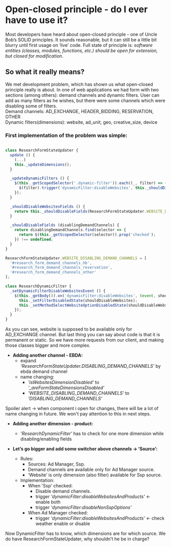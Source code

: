 # Open-closed principle - do I ever have to use it?
Most developers have heard about open-closed principle - one of Uncle Bob’s SOLID principles. It sounds reasonable, but it can still be a little bit blurry until first usage on ‘live’ code. Full state of principle is: *software entities (classes, modules, functions, etc.) should be open for extension, but closed for modification*.

## So what it really means?
We met development problem, which has shown us what open-closed principle really is about. In one of web applications we had form with two sections (among others): demand channels and dynamic filters. User can add as many filters as he wishes, but there were some channels which were disabling some of filters.  
Demand channels: AD_EXCHANGE, HEADER_BIDDING, RESERVATION, OTHER  
Dynamic filters(dimensions): website, ad_unit, geo, creative_size, device  

### First implementation of the problem was simple:

```js

class ResearchFormStateUpdater {
  update () {
    (...)
    this._updateDimensions();
  }

  _updateDynamicFilters () {
    $(this._getScopedSelector('.dynamic-filter')).each((_, filter) => {
      $(filter).trigger('dynamicFilter:disableWebsites', this._shouldDisableWebsitesFields());
    });
  }

  _shouldDisableWebsitesFields () {
    return this._shouldDisableFields(ResearchFormStateUpdater.WEBSITE_DISABLING_DEMAND_CHANNELS);
  }

  _shouldDisableFields (disablingDemandChannels) {
    return disablingDemandChannels.find(selector => {
      return $(this._getScopedSelector(selector)).prop('checked');
    }) !== undefined;
  }
}

ResearchFormStateUpdater.WEBSITE_DISABLING_DEMAND_CHANNELS = [
  '#research_form_demand_channels_hb',
  '#research_form_demand_channels_reservation',
  '#research_form_demand_channels_other'
];

class ResearchDynamicFilter {
  _setDynamicFilterDisableWebsitesEvent () {
    $(this._getBody()).on('dynamicFilter:disableWebsites', (event, shouldDisableWebsites) => {
      this._setFilterDisabledState(shouldDisableWebsites);
      this._setMethodSelectWebsiteOptionDisabledState(shouldDisableWebsites);
    });
  }
}
```

As you can see, website is supposed to be available only for AD_EXCHANGE channel. But last thing you can say about code is that it is permanent or static. So we have more requests from our client, and making those classes bigger and more complex.

* **Adding another channel - EBDA:**
  * expand *'ResearchFormStateUpdater.DISABLING_DEMAND_CHANNELS'* by ebda demand channel
  * name changing:
    * *'isWebsitesDimensionDisabled'* to *'_areFormStateDimensionsDisabled'*
    * *'WEBSITE_DISABLING_DEMAND_CHANNELS'* to *'DISABLING_DEMAND_CHANNELS'*

Spoiler alert -> when component i open for changes, there will be a lot of name changing in future. We won't pay attention to this in next steps.

* **Adding another dimension - product:**
  * *'ResearchDynamicFilter'* has to check for one more dimension while disabling/enabling fields

* **Let’s go bigger and add some switcher above channels -> ‘Source’:**
  * Rules:
    * Sources: Ad Manager, Ssp.
    * Demand channels are available only for Ad Manager source.
    * ‘Website’ is only dimension (also filter) available for Ssp source.
  * Implementation:
    * When 'Ssp' checked:
      * Disable demand channels.
      * trigger *'dynamicFilter:disableWebsitesAndProducts'* <- enable both
      * trigger *'dynamicFilter:disableNonSspOptions'*
    * When Ad Manager checked:
      * trigger *'dynamicFilter:disableWebsitesAndProducts'* <- check weather enable or disable








Now DynamicFilter has to know, which dimensions are for which source. We do have ResearchFormStateUpdater, why shouldn’t he be in charge?  
